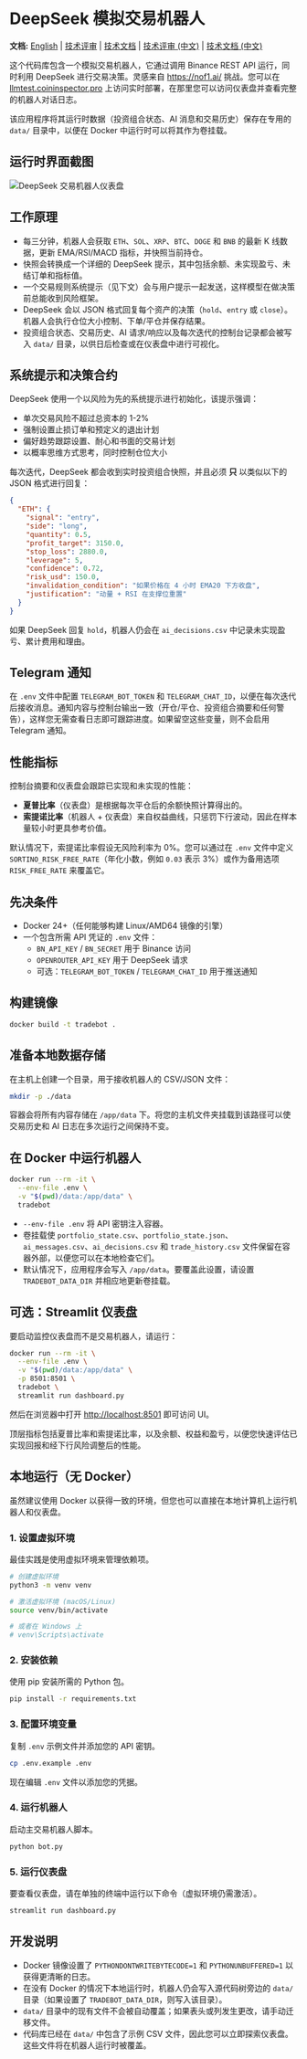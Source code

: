 # DeepSeek 模拟交易机器人

**文档:** [English](README.md) | [技术评审](TECHNICAL_REVIEW.md) | [技术文档](TECHNICAL_DOCUMENTATION.md) | [技术评审 (中文)](TECHNICAL_REVIEW_zh.md) | [技术文档 (中文)](TECHNICAL_DOCUMENTATION_zh.md)

这个代码库包含一个模拟交易机器人，它通过调用 Binance REST API 运行，同时利用 DeepSeek 进行交易决策。灵感来自 https://nof1.ai/ 挑战。您可以在 [llmtest.coininspector.pro](https://llmtest.coininspector.pro/) 上访问实时部署，在那里您可以访问仪表盘并查看完整的机器人对话日志。

该应用程序将其运行时数据（投资组合状态、AI 消息和交易历史）保存在专用的 `data/` 目录中，以便在 Docker 中运行时可以将其作为卷挂载。

## 运行时界面截图
![DeepSeek 交易机器人仪表盘](examples/screenshot.png)

## 工作原理
- 每三分钟，机器人会获取 `ETH`、`SOL`、`XRP`、`BTC`、`DOGE` 和 `BNB` 的最新 K 线数据，更新 EMA/RSI/MACD 指标，并快照当前持仓。
- 快照会转换成一个详细的 DeepSeek 提示，其中包括余额、未实现盈亏、未结订单和指标值。
- 一个交易规则系统提示（见下文）会与用户提示一起发送，这样模型在做决策前总能收到风险框架。
- DeepSeek 会以 JSON 格式回复每个资产的决策（`hold`、`entry` 或 `close`）。机器人会执行仓位大小控制、下单/平仓并保存结果。
- 投资组合状态、交易历史、AI 请求/响应以及每次迭代的控制台记录都会被写入 `data/` 目录，以供日后检查或在仪表盘中进行可视化。

## 系统提示和决策合约
DeepSeek 使用一个以风险为先的系统提示进行初始化，该提示强调：
- 单次交易风险不超过总资本的 1-2%
- 强制设置止损订单和预定义的退出计划
- 偏好趋势跟踪设置、耐心和书面的交易计划
- 以概率思维方式思考，同时控制仓位大小

每次迭代，DeepSeek 都会收到实时投资组合快照，并且必须 **只** 以类似以下的 JSON 格式进行回复：

```json
{
  "ETH": {
    "signal": "entry",
    "side": "long",
    "quantity": 0.5,
    "profit_target": 3150.0,
    "stop_loss": 2880.0,
    "leverage": 5,
    "confidence": 0.72,
    "risk_usd": 150.0,
    "invalidation_condition": "如果价格在 4 小时 EMA20 下方收盘",
    "justification": "动量 + RSI 在支撑位重置"
  }
}
```

如果 DeepSeek 回复 `hold`，机器人仍会在 `ai_decisions.csv` 中记录未实现盈亏、累计费用和理由。

## Telegram 通知
在 `.env` 文件中配置 `TELEGRAM_BOT_TOKEN` 和 `TELEGRAM_CHAT_ID`，以便在每次迭代后接收消息。通知内容与控制台输出一致（开仓/平仓、投资组合摘要和任何警告），这样您无需查看日志即可跟踪进度。如果留空这些变量，则不会启用 Telegram 通知。

## 性能指标

控制台摘要和仪表盘会跟踪已实现和未实现的性能：

- **夏普比率**（仪表盘）是根据每次平仓后的余额快照计算得出的。
- **索提诺比率**（机器人 + 仪表盘）来自权益曲线，只惩罚下行波动，因此在样本量较小时更具参考价值。

默认情况下，索提诺比率假设无风险利率为 0%。您可以通过在 `.env` 文件中定义 `SORTINO_RISK_FREE_RATE`（年化小数，例如 `0.03` 表示 3%）或作为备用选项 `RISK_FREE_RATE` 来覆盖它。

## 先决条件

- Docker 24+（任何能够构建 Linux/AMD64 镜像的引擎）
- 一个包含所需 API 凭证的 `.env` 文件：
  - `BN_API_KEY` / `BN_SECRET` 用于 Binance 访问
  - `OPENROUTER_API_KEY` 用于 DeepSeek 请求
  - 可选：`TELEGRAM_BOT_TOKEN` / `TELEGRAM_CHAT_ID` 用于推送通知

## 构建镜像

```bash
docker build -t tradebot .
```

## 准备本地数据存储

在主机上创建一个目录，用于接收机器人的 CSV/JSON 文件：

```bash
mkdir -p ./data
```

容器会将所有内容存储在 `/app/data` 下。将您的主机文件夹挂载到该路径可以使交易历史和 AI 日志在多次运行之间保持不变。

## 在 Docker 中运行机器人

```bash
docker run --rm -it \
  --env-file .env \
  -v "$(pwd)/data:/app/data" \
  tradebot
```

- `--env-file .env` 将 API 密钥注入容器。
- 卷挂载使 `portfolio_state.csv`、`portfolio_state.json`、`ai_messages.csv`、`ai_decisions.csv` 和 `trade_history.csv` 文件保留在容器外部，以便您可以在本地检查它们。
- 默认情况下，应用程序会写入 `/app/data`。要覆盖此设置，请设置 `TRADEBOT_DATA_DIR` 并相应地更新卷挂载。

## 可选：Streamlit 仪表盘

要启动监控仪表盘而不是交易机器人，请运行：

```bash
docker run --rm -it \
  --env-file .env \
  -v "$(pwd)/data:/app/data" \
  -p 8501:8501 \
  tradebot \
  streamlit run dashboard.py
```

然后在浏览器中打开 <http://localhost:8501> 即可访问 UI。

顶层指标包括夏普比率和索提诺比率，以及余额、权益和盈亏，以便您快速评估已实现回报和经下行风险调整后的性能。

## 本地运行（无 Docker）

虽然建议使用 Docker 以获得一致的环境，但您也可以直接在本地计算机上运行机器人和仪表盘。

### 1. 设置虚拟环境

最佳实践是使用虚拟环境来管理依赖项。

```bash
# 创建虚拟环境
python3 -m venv venv

# 激活虚拟环境 (macOS/Linux)
source venv/bin/activate

# 或者在 Windows 上
# venv\Scripts\activate
```

### 2. 安装依赖

使用 pip 安装所需的 Python 包。

```bash
pip install -r requirements.txt
```

### 3. 配置环境变量

复制 `.env` 示例文件并添加您的 API 密钥。

```bash
cp .env.example .env
```
现在编辑 `.env` 文件以添加您的凭据。

### 4. 运行机器人

启动主交易机器人脚本。

```bash
python bot.py
```

### 5. 运行仪表盘

要查看仪表盘，请在单独的终端中运行以下命令（虚拟环境仍需激活）。

```bash
streamlit run dashboard.py
```

## 开发说明

- Docker 镜像设置了 `PYTHONDONTWRITEBYTECODE=1` 和 `PYTHONUNBUFFERED=1` 以获得更清晰的日志。
- 在没有 Docker 的情况下本地运行时，机器人仍会写入源代码树旁边的 `data/` 目录（如果设置了 `TRADEBOT_DATA_DIR`，则写入该目录）。
- `data/` 目录中的现有文件不会被自动覆盖；如果表头或列发生更改，请手动迁移文件。
- 代码库已经在 `data/` 中包含了示例 CSV 文件，因此您可以立即探索仪表盘。这些文件将在机器人运行时被覆盖。
